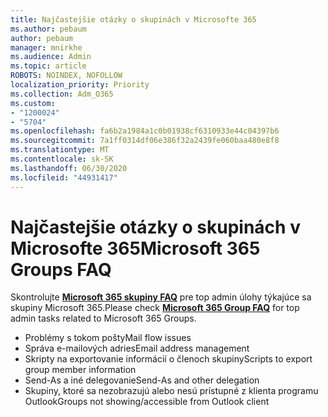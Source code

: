 ```yaml
---
title: Najčastejšie otázky o skupinách v Microsofte 365
ms.author: pebaum
author: pebaum
manager: mnirkhe
ms.audience: Admin
ms.topic: article
ROBOTS: NOINDEX, NOFOLLOW
localization_priority: Priority
ms.collection: Adm_O365
ms.custom:
- "1200024"
- "5704"
ms.openlocfilehash: fa6b2a1984a1c0b01938cf6310933e44c04397b6
ms.sourcegitcommit: 7a1ff0314df06e386f32a2439fe060baa480e8f8
ms.translationtype: MT
ms.contentlocale: sk-SK
ms.lasthandoff: 06/30/2020
ms.locfileid: "44931417"
---
```

# <a name="microsoft-365-groups-faq"></a><span data-ttu-id="79c92-102">Najčastejšie otázky o skupinách v Microsofte 365</span><span class="sxs-lookup"><span data-stu-id="79c92-102">Microsoft 365 Groups FAQ</span></span>

<span data-ttu-id="79c92-103">Skontrolujte **[Microsoft 365 skupiny FAQ](https://aka.ms/M365GroupsFAQ)** pre top admin úlohy týkajúce sa skupiny Microsoft 365.</span><span class="sxs-lookup"><span data-stu-id="79c92-103">Please check **[Microsoft 365 Group FAQ](https://aka.ms/M365GroupsFAQ)** for top admin tasks related to Microsoft 365 Groups.</span></span>

- <span data-ttu-id="79c92-104">Problémy s tokom pošty</span><span class="sxs-lookup"><span data-stu-id="79c92-104">Mail flow issues</span></span>
- <span data-ttu-id="79c92-105">Správa e-mailových adries</span><span class="sxs-lookup"><span data-stu-id="79c92-105">Email address management</span></span>
- <span data-ttu-id="79c92-106">Skripty na exportovanie informácií o členoch skupiny</span><span class="sxs-lookup"><span data-stu-id="79c92-106">Scripts to export group member information</span></span>
- <span data-ttu-id="79c92-107">Send-As a iné delegovanie</span><span class="sxs-lookup"><span data-stu-id="79c92-107">Send-As and other delegation</span></span>
- <span data-ttu-id="79c92-108">Skupiny, ktoré sa nezobrazujú alebo nesú prístupné z klienta programu Outlook</span><span class="sxs-lookup"><span data-stu-id="79c92-108">Groups not showing/accessible from Outlook client</span></span>